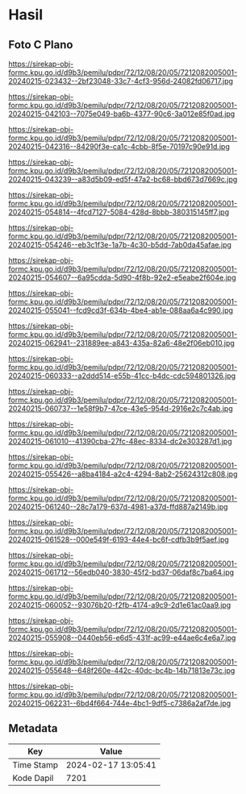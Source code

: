 # Hasil

## Foto C Plano

https://sirekap-obj-formc.kpu.go.id/d9b3/pemilu/pdpr/72/12/08/20/05/7212082005001-20240215-023432--2bf23048-33c7-4cf3-956d-24082fd06717.jpg

https://sirekap-obj-formc.kpu.go.id/d9b3/pemilu/pdpr/72/12/08/20/05/7212082005001-20240215-042103--7075e049-ba6b-4377-90c6-3a012e85f0ad.jpg

https://sirekap-obj-formc.kpu.go.id/d9b3/pemilu/pdpr/72/12/08/20/05/7212082005001-20240215-042316--84290f3e-ca1c-4cbb-8f5e-70197c90e91d.jpg

https://sirekap-obj-formc.kpu.go.id/d9b3/pemilu/pdpr/72/12/08/20/05/7212082005001-20240215-043239--a83d5b09-ed5f-47a2-bc68-bbd673d7669c.jpg

https://sirekap-obj-formc.kpu.go.id/d9b3/pemilu/pdpr/72/12/08/20/05/7212082005001-20240215-054814--4fcd7127-5084-428d-8bbb-380315145ff7.jpg

https://sirekap-obj-formc.kpu.go.id/d9b3/pemilu/pdpr/72/12/08/20/05/7212082005001-20240215-054246--eb3c1f3e-1a7b-4c30-b5dd-7ab0da45afae.jpg

https://sirekap-obj-formc.kpu.go.id/d9b3/pemilu/pdpr/72/12/08/20/05/7212082005001-20240215-054607--6a95cdda-5d90-4f8b-92e2-e5eabe2f604e.jpg

https://sirekap-obj-formc.kpu.go.id/d9b3/pemilu/pdpr/72/12/08/20/05/7212082005001-20240215-055041--fcd9cd3f-634b-4be4-ab1e-088aa6a4c990.jpg

https://sirekap-obj-formc.kpu.go.id/d9b3/pemilu/pdpr/72/12/08/20/05/7212082005001-20240215-062941--231889ee-a843-435a-82a6-48e2f06eb010.jpg

https://sirekap-obj-formc.kpu.go.id/d9b3/pemilu/pdpr/72/12/08/20/05/7212082005001-20240215-060333--a2ddd514-e55b-41cc-b4dc-cdc594801326.jpg

https://sirekap-obj-formc.kpu.go.id/d9b3/pemilu/pdpr/72/12/08/20/05/7212082005001-20240215-060737--1e58f9b7-47ce-43e5-954d-2916e2c7c4ab.jpg

https://sirekap-obj-formc.kpu.go.id/d9b3/pemilu/pdpr/72/12/08/20/05/7212082005001-20240215-061010--41390cba-27fc-48ec-8334-dc2e303287d1.jpg

https://sirekap-obj-formc.kpu.go.id/d9b3/pemilu/pdpr/72/12/08/20/05/7212082005001-20240215-055426--a8ba4184-a2c4-4294-8ab2-25624312c808.jpg

https://sirekap-obj-formc.kpu.go.id/d9b3/pemilu/pdpr/72/12/08/20/05/7212082005001-20240215-061240--28c7a179-637d-4981-a37d-ffd887a2149b.jpg

https://sirekap-obj-formc.kpu.go.id/d9b3/pemilu/pdpr/72/12/08/20/05/7212082005001-20240215-061528--000e549f-6193-44e4-bc6f-cdfb3b9f5aef.jpg

https://sirekap-obj-formc.kpu.go.id/d9b3/pemilu/pdpr/72/12/08/20/05/7212082005001-20240215-061712--56edb040-3830-45f2-bd37-06daf8c7ba64.jpg

https://sirekap-obj-formc.kpu.go.id/d9b3/pemilu/pdpr/72/12/08/20/05/7212082005001-20240215-060052--93076b20-f2fb-4174-a9c9-2d1e61ac0aa9.jpg

https://sirekap-obj-formc.kpu.go.id/d9b3/pemilu/pdpr/72/12/08/20/05/7212082005001-20240215-055908--0440eb56-e6d5-431f-ac99-e44ae6c4e6a7.jpg

https://sirekap-obj-formc.kpu.go.id/d9b3/pemilu/pdpr/72/12/08/20/05/7212082005001-20240215-055648--648f260e-442c-40dc-bc4b-14b71813e73c.jpg

https://sirekap-obj-formc.kpu.go.id/d9b3/pemilu/pdpr/72/12/08/20/05/7212082005001-20240215-062231--6bd4f664-744e-4bc1-9df5-c7386a2af7de.jpg


## Metadata

| Key        | Value               |
| ---------- | ------------------- |
| Time Stamp | 2024-02-17 13:05:41 |
| Kode Dapil | 7201                |



